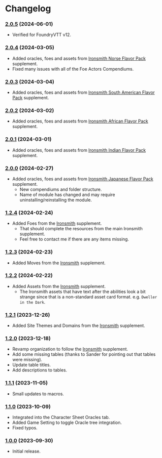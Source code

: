 # Changelog

### [2.0.5](https://github.com/jendave/ironsmith-compendiums/commits/main) (2024-06-01)
* Verified for FoundryVTT v12.

### [2.0.4](https://github.com/jendave/ironsmith-compendiums/commits/main) (2024-03-05)
* Added oracles, foes and assets from [Ironsmith Norse Flavor Pack](https://preview.drivethrurpg.com/en/product/372161/ironsmith-norse-mythology-flavor-pack-softcover) supplement.
* Fixed many issues with all of the Foe Actors Compendiums.

### [2.0.3](https://github.com/jendave/ironsmith-compendiums/commits/main) (2024-03-04)
* Added oracles, foes and assets from [Ironsmith South American Flavor Pack](https://preview.drivethrurpg.com/en/product/374202/ironsmith-south-american-mythology-flavor-pack-softcover) supplement.

### [2.0.2](https://github.com/jendave/ironsmith-compendiums/commits/main) (2024-03-02)
* Added oracles, foes and assets from [Ironsmith African Flavor Pack](https://preview.drivethrurpg.com/en/product/374198/ironsmith-african-mythology-flavor-pack-softcover) supplement.

### [2.0.1](https://github.com/jendave/ironsmith-compendiums/commits/main) (2024-03-01)
* Added oracles, foes and assets from [Ironsmith Indian Flavor Pack](https://preview.drivethrurpg.com/en/product/374967/ironsmith-indian-hindu-mythology-flavor-pack-softcover) supplement.

### [2.0.0](https://github.com/jendave/ironsmith-compendiums/commits/main) (2024-02-27)
* Added oracles, foes and assets from [Ironsmith Japanese Flavor Pack](https://preview.drivethrurpg.com/en/product/372140/ironsmith-japanese-mythology-flavor-pack-softcover) supplement.
  * New compendiums and folder structure.
  * Name of module has changed and may require uninstalling/reinstalling the module.

### [1.2.4](https://github.com/jendave/ironsmith-compendiums/commits/main) (2024-02-24)
* Added Foes from the [Ironsmith](https://preview.drivethrurpg.com/en/product/351813/ironsmith) supplement.
  * That should complete the resources from the main Ironsmith supplement.
  * Feel free to contact me if there are any items missing.

### [1.2.3](https://github.com/jendave/ironsmith-compendiums/commits/main) (2024-02-23)
* Added Moves from the [Ironsmith](https://preview.drivethrurpg.com/en/product/351813/ironsmith) supplement.

### [1.2.2](https://github.com/jendave/ironsmith-compendiums/commits/main) (2024-02-22)
* Added Assets from the [Ironsmith](https://preview.drivethrurpg.com/en/product/351813/ironsmith) supplement.
  * The Ironsmith assets that have text after the abilities look a bit strange since that is a non-standard asset card format. e.g. `Dweller in the Dark`.

### [1.2.1](https://github.com/jendave/ironsmith-compendiums/commits/main) (2023-12-26)
* Added Site Themes and Domains from the [Ironsmith](https://preview.drivethrurpg.com/en/product/351813/ironsmith) supplement.

### [1.2.0](https://github.com/jendave/ironsmith-compendiums/commits/main) (2023-12-18)
* Revamp organization to follow the [Ironsmith](https://preview.drivethrurpg.com/en/product/351813/ironsmith) supplement.
* Add some missing tables (thanks to Sander for pointing out that tables were missing).
* Update table titles.
* Add descriptions to tables.

### [1.1.1](https://github.com/jendave/ironsmith-compendiums/commits/main) (2023-11-05)
* Small updates to macros.

### [1.1.0](https://github.com/jendave/ironsmith-compendiums/commits/main) (2023-10-09)
* Integrated into the Character Sheet Oracles tab.
* Added Game Setting to toggle Oracle tree integration.
* Fixed typos.

### [1.0.0](https://github.com/jendave/ironsmith-compendiums/commits/main) (2023-09-30)
* Initial release.
